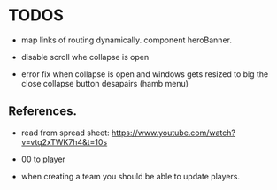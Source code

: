 # TODOS

- map links of routing dynamically. component heroBanner.

- disable scroll whe collapse is open
- error fix when collapse is open and windows gets resized to big the close collapse button desapairs (hamb menu)

## References.

- read from spread sheet: https://www.youtube.com/watch?v=vtq2xTWK7h4&t=10s

- 00 to player
- when creating a team you should be able to update players.